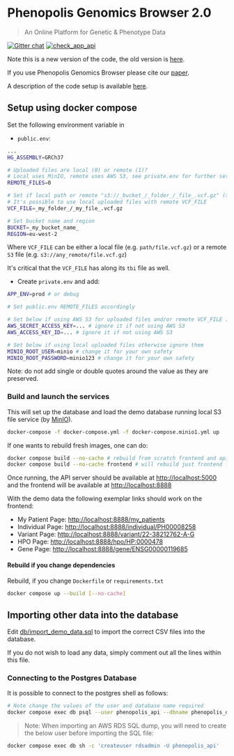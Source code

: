 # Phenopolis Genomics Browser 2.0

> An Online Platform for Genetic & Phenotype Data

[![Gitter chat](https://badges.gitter.im/gitterHQ/gitter.png)](https://gitter.im/phenopolis_browser/community)
[![check_app_api](https://github.com/phenopolis/phenopolis_browser/actions/workflows/python-app.yml/badge.svg)](https://github.com/phenopolis/phenopolis_browser/actions/workflows/python-app.yml)

Note this is a new version of the code, the old version is [here](https://github.com/phenopolis/phenopolis).

If you use Phenopolis Genomics Browser please cite our [paper](https://academic.oup.com/bioinformatics/article/33/15/2421/3072087).

A description of the code setup is available [here](code_setup.md).

## Setup using docker compose

Set the following environment variable in

* `public.env`:

```bash
...
HG_ASSEMBLY=GRCh37

# Uploaded files are local (0) or remote (1)?
# Local uses MinIO, remote uses AWS S3, see private.env for further setup
REMOTE_FILES=0

# Set if local path or remote "s3://_bucket_/_folder_/_file_.vcf.gz" (see private.env for more)
# It's possible to use local uploaded files with remote VCF_FILE
VCF_FILE=_my_folder_/_my_file_.vcf.gz

# Set bucket name and region
BUCKET=_my_bucket_name_
REGION=eu-west-2
```

Where `VCF_FILE` can be either a local file (e.g. `path/file.vcf.gz`) or a remote `S3` file (e.g. `s3://any_remote/file.vcf.gz`)

It's critical that the `VCF_FILE` has along its `tbi` file as well.

* Create `private.env` and add:

```bash
APP_ENV=prod # or debug

# Set public.env REMOTE_FILES accordingly

# Set below if using AWS S3 for uploaded files and/or remote VCF_FILE in public.env
AWS_SECRET_ACCESS_KEY=... # ignore it if not using AWS S3
AWS_ACCESS_KEY_ID=... # ignore it if not using AWS S3

# Set below if using local uploaded files otherwise ignore them
MINIO_ROOT_USER=minio # change it for your own safety
MINIO_ROOT_PASSWORD=minio123 # change it for your own safety
```

Note: do not add single or double quotes around the value as they are preserved.

### Build and launch the services

This will set up the database and load the demo database running local S3 file service (by [MinIO](https://min.io/)).

```bash
docker-compose -f docker-compose.yml -f docker-compose.minio1.yml up
```

If one wants to rebuild fresh images, one can do:

```bash
docker compose build --no-cache # rebuild from scratch frontend and api
docker compose build --no-cache frontend # will rebuild just frontend for example
```

Once running, the API server should be available at [http://localhost:5000](http://localhost:5000) and the frontend will be available at [http://localhost:8888](http://localhost:8888)

With the demo data the following exemplar links should work on the frontend:

* My Patient Page: [http://localhost:8888/my_patients](http://localhost:8888/my_patients)
* Individual Page: [http://localhost:8888/individual/PH00008258](http://localhost:8888/individual/PH00008258)
* Variant Page: [http://localhost:8888/variant/22-38212762-A-G](http://localhost:8888/variant/22-38212762-A-G)
* HPO Page: [http://localhost:8888/hpo/HP:0000478](http://localhost:8888/hpo/HP:0000478)
* Gene Page: [http://localhost:8888/gene/ENSG00000119685](http://localhost:8888/gene/ENSG00000119685)

#### Rebuild if you change dependencies

Rebuild, if you change `Dockerfile` or `requirements.txt`

```bash
docker compose up --build [--no-cache]
```

## Importing other data into the database

Edit [db/import_demo_data.sql](db/import_demo_data.sql) to import the correct CSV files into the database.

If you do not wish to load any data, simply comment out all the lines within this file.

### Connecting to the Postgres Database

It is possible to connect to the postgres shell as follows:

```bash
# Note change the values of the user and database name required
docker compose exec db psql --user phenopolis_api --dbname phenopolis_db
```

> Note: When importing an AWS RDS SQL dump, you will need to create the below user before importing the SQL file:

```bash
docker compose exec db sh -c 'createuser rdsadmin -U phenopolis_api'
```
